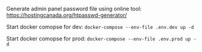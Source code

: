 Generate admin panel password file using online tool:
https://hostingcanada.org/htpasswd-generator/

Start docker comopse for dev:
`docker-compose --env-file .env.dev up -d`

Start docker comopse for prod:
`docker-compose --env-file .env.prod up -d`
